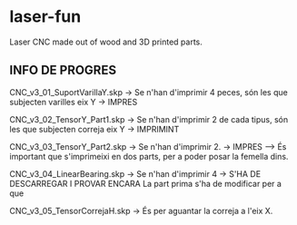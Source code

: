 # laser-fun
Laser CNC made out of wood and 3D printed parts.


## INFO DE PROGRES

CNC_v3_01_SuportVarillaY.skp -> Se n'han d'imprimir 4 peces, són les que subjecten varilles eix Y -> IMPRES

CNC_v3_02_TensorY_Part1.skp -> Se n'han d'imprimir 2 de cada tipus, són les que subjecten correja eix Y -> IMPRIMINT

CNC_v3_03_TensorY_Part2.skp -> Se n'han d'imprimir 2. -> IMPRES --> És important que s'imprimeixi en dos parts, per a poder posar la femella dins.

CNC_v3_04_LinearBearing.skp -> Se n'han d'imprimir 4 -> S'HA DE DESCARREGAR I PROVAR ENCARA
	La part prima s'ha de modificar per a que 

CNC_v3_05_TensorCorrejaH.skp -> És per aguantar la correja a l'eix X.
